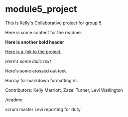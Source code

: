 # module5_project
This is Kelly's Collaborative project for group 5.

 Here is some content for the readme. 
 
 **Here is another bold header**
 
 [Here is a link to the project.](https://github.com/kem557/cs205_module05)
 
*Here's some italic text*

~~Here's some crossed out text.~~

Hurray for markdown formatting /s.

 Contributors:  Kelly Marriott, Zazel Turner, Levi Watlington

/readme

scrum master Levi reporting for duty
